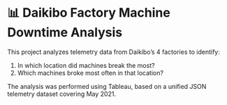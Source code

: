 # 📊 Daikibo Factory Machine Downtime Analysis

This project analyzes telemetry data from Daikibo’s 4 factories to identify:
1. In which location did machines break the most?
2. Which machines broke most often in that location?

The analysis was performed using Tableau, based on a unified JSON telemetry dataset covering May 2021.  
